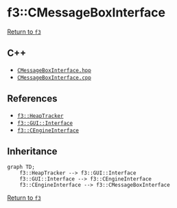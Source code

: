 # f3::CMessageBoxInterface

[Return to `f3`](/docs/f3.md)

## C++

- [`CMessageBoxInterface.hpp`](/src/f3/CMessageBoxInterface.hpp)
- [`CMessageBoxInterface.cpp`](/src/f3/CMessageBoxInterface.cpp)

## References

- [`f3::HeapTracker`](/docs/f3/HeapTracker.md)
- [`f3::GUI::Interface`](/docs/f3/GUI/Interface.md)
- [`f3::CEngineInterface`](/docs/f3/CEngineInterface.md)

## Inheritance

```mermaid
graph TD;
    f3::HeapTracker --> f3::GUI::Interface
    f3::GUI::Interface --> f3::CEngineInterface
    f3::CEngineInterface --> f3::CMessageBoxInterface
```

[Return to `f3`](/docs/f3.md)